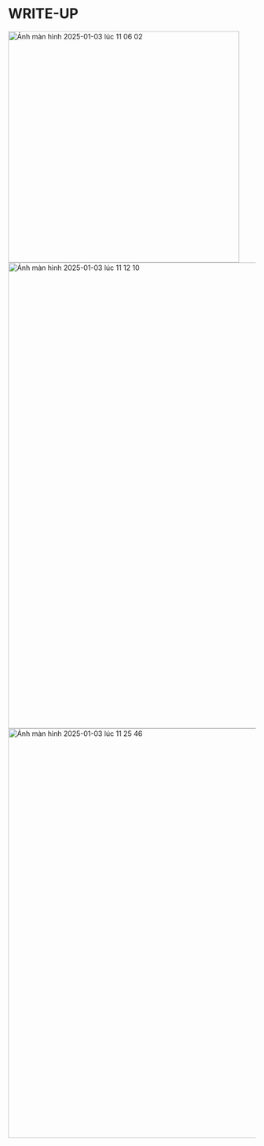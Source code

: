 # WRITE-UP

<img width="470" alt="Ảnh màn hình 2025-01-03 lúc 11 06 02" src="https://github.com/user-attachments/assets/136ae54b-a821-4c65-9197-78d5064d6823" />

<img width="947" alt="Ảnh màn hình 2025-01-03 lúc 11 12 10" src="https://github.com/user-attachments/assets/2e302128-3183-460e-bece-a3e7412c9128" />

<img width="833" alt="Ảnh màn hình 2025-01-03 lúc 11 25 46" src="https://github.com/user-attachments/assets/460122d2-6505-48f4-b4e3-d55c1d4906c0" />

